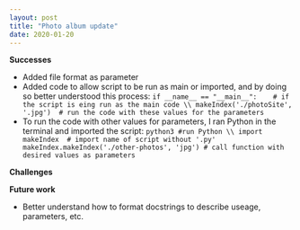 ```yaml
---
layout: post
title: "Photo album update"
date: 2020-01-20
---
```


**Successes**
* Added file format as parameter
* Added code to allow script to be run as main or imported, and by doing so better understood this process:
`if __name__ == "__main__":    # if the script is eing run as the main code \\
  makeIndex('./photoSite', '.jpg')  # run the code with these values for the parameters`
* To run the code with other values for parameters, I ran Python in the terminal and imported the script:
`python3 #run Python \\
import makeIndex  # import name of script without '.py'
makeIndex.makeIndex('./other-photos', 'jpg') # call function with desired values as parameters`

**Challenges**

**Future work**
* Better understand how to format docstrings to describe useage, parameters, etc.



